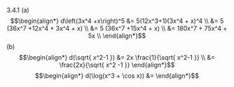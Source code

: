 3.4.1 
(a)
 $$\begin{align*}
d\left(3x^4 +x\right)^5 &= 5(12x^3+1)(3x^4 + x)^4 \\
&= 5 (36x^7 +12x^4 + 3x^4 + x) \\
&= 5 (36x^7 +15x^4 + x) \\
&= 180x^7 + 75x^4 + 5x \\
\end{align*}$$
(b)
$$\begin{align*}
d(\sqrt{ x^2-1 }) &= 2x \frac{1}{\sqrt{ x^2-1 }} \\
&= \frac{2x}{\sqrt{ x^2 -1 }}
\end{align*}$$
$$\begin{align*}
d(\log(x^3 + \cos x)) &= 
\end{align*}$$